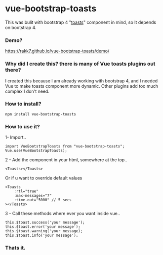 # vue-bootstrap-toasts

This was bulit with bootstrap 4 "[toasts](https://getbootstrap.com/docs/4.2/components/toasts/)" component in mind, so It depends on bootstrap 4.

### Demo?

https://rakk7.github.io/vue-bootstrap-toasts/demo/

### Why did I create this? there is many of Vue toasts plugins out there?

I created this because I am already working with bootstrap 4, and I needed Vue to make toasts component more dynamic. Other plugins add too much complex I don't need.

### How to install?

```
npm install vue-bootstrap-toasts
```

### How to use it?

1- Import..

```
import VueBootstrapToasts from "vue-bootstrap-toasts";
Vue.use(VueBootstrapToasts);
```

2 - Add the component in your html, somewhere at the top..

```
<Toasts></Toasts>
```

Or if u want to override default values

```
<Toasts
	:rtl="true"
	:max-messages="7"
	:time-out="5000" // 5 secs
></Toasts>
```

3 - Call these methods where ever you want inside vue..

```
this.$toast.success('your message');
this.$toast.error('your message');
this.$toast.warning('your message);
this.$toast.info('your message');
```

### Thats it.
